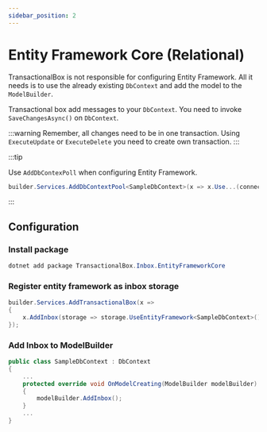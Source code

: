 ```yaml
---
sidebar_position: 2
---
```


# Entity Framework Core (Relational)

TransactionalBox is not responsible for configuring Entity Framework.
All it needs is to use the already existing `DbContext` and add the model to the `ModelBuilder`.

Transactional box add messages to your `DbContext`.
You need to invoke `SaveChangesAsync()` on `DbContext`.

:::warning
Remember, all changes need to be in one transaction.
Using `ExecuteUpdate` or `ExecuteDelete` you need to create own transaction.
:::

:::tip

Use `AddDbContexPoll` when configuring Entity Framework.
```csharp
builder.Services.AddDbContextPool<SampleDbContext>(x => x.Use...(connectionString));
```
:::



## Configuration
### Install package
```csharp
dotnet add package TransactionalBox.Inbox.EntityFrameworkCore
```

### Register entity framework as inbox storage
```csharp
builder.Services.AddTransactionalBox(x =>
{
    x.AddInbox(storage => storage.UseEntityFramework<SampleDbContext>());
});

```

### Add Inbox to ModelBuilder
```csharp
public class SampleDbContext : DbContext
{
    ...
    protected override void OnModelCreating(ModelBuilder modelBuilder)
    {
        modelBuilder.AddInbox();
    }
    ...
}
```